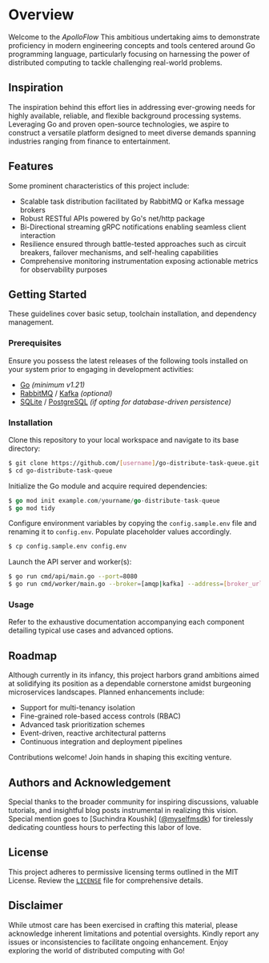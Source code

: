 # Overview

Welcome to the _ApolloFlow_ This ambitious undertaking aims to demonstrate proficiency in modern engineering concepts and tools centered around Go programming language, particularly focusing on harnessing the power of distributed computing to tackle challenging real-world problems.

## Inspiration

The inspiration behind this effort lies in addressing ever-growing needs for highly available, reliable, and flexible background processing systems. Leveraging Go and proven open-source technologies, we aspire to construct a versatile platform designed to meet diverse demands spanning industries ranging from finance to entertainment.

## Features

Some prominent characteristics of this project include:

- Scalable task distribution facilitated by RabbitMQ or Kafka message brokers
- Robust RESTful APIs powered by Go's net/http package
- Bi-Directional streaming gRPC notifications enabling seamless client interaction
- Resilience ensured through battle-tested approaches such as circuit breakers, failover mechanisms, and self-healing capabilities
- Comprehensive monitoring instrumentation exposing actionable metrics for observability purposes

## Getting Started

These guidelines cover basic setup, toolchain installation, and dependency management.

### Prerequisites

Ensure you possess the latest releases of the following tools installed on your system prior to engaging in development activities:

- [Go](https://golang.org/) _(minimum v1.21)_
- [RabbitMQ](https://www.rabbitmq.com/) / [Kafka](https://kafka.apache.org/) _(optional)_
- [SQLite](https://www.sqlite.org/) / [PostgreSQL](https://www.postgresql.org/) _(if opting for database-driven persistence)_

### Installation

Clone this repository to your local workspace and navigate to its base directory:

```bash
$ git clone https://github.com/[username]/go-distribute-task-queue.git
$ cd go-distribute-task-queue
```

Initialize the Go module and acquire required dependencies:

```go
$ go mod init example.com/yourname/go-distribute-task-queue
$ go mod tidy
```

Configure environment variables by copying the `config.sample.env` file and renaming it to `config.env`. Populate placeholder values accordingly.

```bash
$ cp config.sample.env config.env
```

Launch the API server and worker(s):

```bash
$ go run cmd/api/main.go --port=8080
$ go run cmd/worker/main.go --broker=[amqp|kafka] --address=[broker_url]
```

### Usage

Refer to the exhaustive documentation accompanying each component detailing typical use cases and advanced options.

## Roadmap

Although currently in its infancy, this project harbors grand ambitions aimed at solidifying its position as a dependable cornerstone amidst burgeoning microservices landscapes. Planned enhancements include:

- Support for multi-tenancy isolation
- Fine-grained role-based access controls (RBAC)
- Advanced task prioritization schemes
- Event-driven, reactive architectural patterns
- Continuous integration and deployment pipelines

Contributions welcome! Join hands in shaping this exciting venture.

## Authors and Acknowledgement

Special thanks to the broader community for inspiring discussions, valuable tutorials, and insightful blog posts instrumental in realizing this vision. Special mention goes to [Suchindra Koushik] ([@myselfmsdk](mailto:%5Btwitterhandle%5D)) for tirelessly dedicating countless hours to perfecting this labor of love.

## License

This project adheres to permissive licensing terms outlined in the MIT License. Review the [`LICENSE`](LICENSE) file for comprehensive details.

## Disclaimer

While utmost care has been exercised in crafting this material, please acknowledge inherent limitations and potential oversights. Kindly report any issues or inconsistencies to facilitate ongoing enhancement. Enjoy exploring the world of distributed computing with Go!
